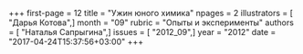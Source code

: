 +++
first-page = 12
title = "Ужин юного химика"
npages = 2
illustrators = [ "Дарья Котова",]
month = "09"
rubric = "Опыты и эксперименты"
authors = [ "Наталья Сапрыгина",]
issues = [ "2012_09",]
year = "2012"
date = "2017-04-24T15:37:56+03:00"
+++
